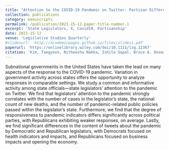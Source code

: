 ```yaml
---
title: "Attention to the COVID-19 Pandemic on Twitter: Partisan Differences among U.S. State Legislators"
collection: publications
category: manuscripts
permalink: /publication/2021-15-12-paper-title-number-1
excerpt: 'State Legislators, X, Covid19, Partisanship'
date: 2021-15-12
venue: 'Legislative Studies Quarterly'
#slidesurl: 'http://academicpages.github.io/files/slides1.pdf'
paperurl: 'https://onlinelibrary.wiley.com/doi/10.1111/lsq.12367'
citation: 'Kim, Taegyoon, Nitheesha Nakka, Ishita Gopal, Bruce A. Desmarais, Abigail Mancinelli, Jeffrey J. Harden, Hyein Ko, and Frederick J. Boehmke. (2021). &quot;Attention to the COVID‐19 Pandemic on Twitter: Partisan Differences Among US State Legislators.&quot; <i>Legislative studies quarterly</i>. 47(4):1023-1041.'
---
```


Subnational governments in the United States have taken the lead on many aspects of the response to the COVID-19 pandemic. Variation in government activity across states offers the opportunity to analyze responses in comparable settings. We study a common and informative activity among state officials—state legislators’ attention to the pandemic on Twitter. We find that legislators’ attention to the pandemic strongly correlates with the number of cases in the legislator’s state, the national count of new deaths, and the number of pandemic-related public policies passed within the legislator’s state. Furthermore, we find that the degree of responsiveness to pandemic indicators differs significantly across political parties, with Republicans exhibiting weaker responses, on average. Lastly, we find significant differences in the content of tweets about the pandemic by Democratic and Republican legislators, with Democrats focused on health indicators and impacts, and Republicans focused on business impacts and opening the economy.
